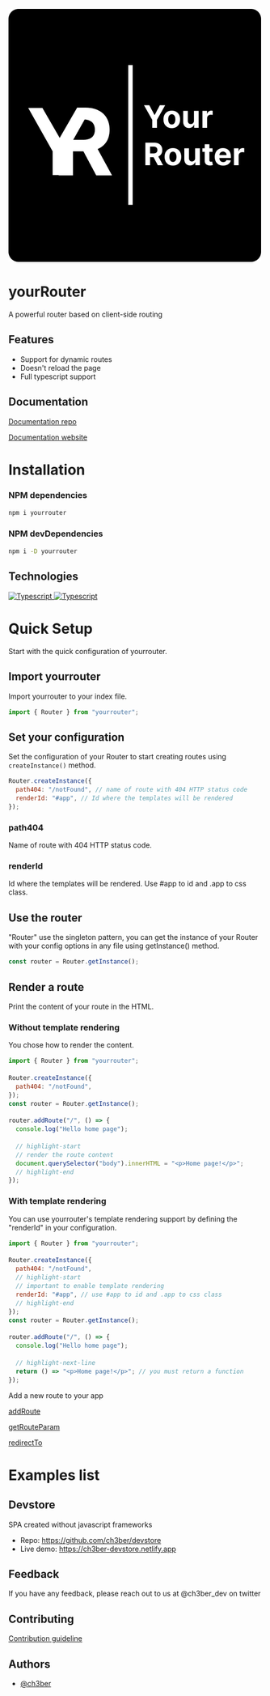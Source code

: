 
![Logo](./static/img/full-logo.png)


# yourRouter

A powerful router based on client-side routing

## Features

- Support for dynamic routes
- Doesn't reload the page
- Full typescript support

## Documentation

[Documentation repo](https://github.com/ch3ber/yourRouter-docs)

[Documentation website](https://ch3ber.github.io/yourRouter)


# Installation
### NPM dependencies

```bash
npm i yourrouter
```

### NPM devDependencies

```bash
npm i -D yourrouter
```

## Technologies
<a href="https://www.typescriptlang.org/" target="_blank"> <img src="https://img.icons8.com/color/452/typescript.png" alt="Typescript" width="40" height="40"/> </a>
<a href="https://docusaurus.io/" target="_blank"> <img src="https://d33wubrfki0l68.cloudfront.net/ea8e37a6a30e9c260a8936d95c579af4a2dd3df7/6ee7e/img/docusaurus_keytar.svg" alt="Typescript" width="40" height="40"/> </a>




# Quick Setup

Start with the quick configuration of yourrouter.

## Import yourrouter

Import yourrouter to your index file.

```js title="src/index.js"
import { Router } from "yourrouter";
```

## Set your configuration

Set the configuration of your Router to start creating routes using `createInstance()` method.

```js title="src/index.js"
Router.createInstance({
  path404: "/notFound", // name of route with 404 HTTP status code
  renderId: "#app", // Id where the templates will be rendered
});
```
### path404
Name of route with 404 HTTP status code.
### renderId
Id where the templates will be rendered. Use #app to id and .app to css class.
## Use the router

"Router" use the singleton pattern, you can get the instance of your Router with your config options in any file using getInstance() method.

```js title="src/index.js"
const router = Router.getInstance();
```

## Render a route

Print the content of your route in the HTML.

### Without template rendering

You chose how to render the content.

```js title="src/index.js"
import { Router } from "yourrouter";

Router.createInstance({
  path404: "/notFound",
});
const router = Router.getInstance();

router.addRoute("/", () => {
  console.log("Hello home page");

  // highlight-start
  // render the route content
  document.querySelector("body").innerHTML = "<p>Home page!</p>";
  // highlight-end
});
```

### With template rendering

You can use yourrouter's template rendering support by defining the "renderId" in your configuration.

```js title="src/index.js"
import { Router } from "yourrouter";

Router.createInstance({
  path404: "/notFound",
  // highlight-start
  // important to enable template rendering
  renderId: "#app", // use #app to id and .app to css class
  // highlight-end
});
const router = Router.getInstance();

router.addRoute("/", () => {
  console.log("Hello home page");

  // highlight-next-line
  return () => "<p>Home page!</p>"; // you must return a function
});
```

Add a new route to your app

[addRoute](./docs/API/Router/addRoute.md)

[getRouteParam](./docs/API/Router/getRouteParam.md)

[redirectTo](./docs/API/Router/redirectTo.md)



# Examples list
## Devstore
SPA created without javascript frameworks

- Repo: https://github.com/ch3ber/devstore
- Live demo: https://ch3ber-devstore.netlify.app

## Feedback

If you have any feedback, please reach out to us at @ch3ber_dev on twitter

## Contributing

[Contribution guideline](./CONTRIBUTING.md)

## Authors

- [@ch3ber](https://www.github.com/ch3ber)
